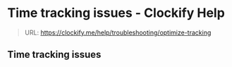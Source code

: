 # Time tracking issues - Clockify Help

> URL: https://clockify.me/help/troubleshooting/optimize-tracking

## Time tracking issues